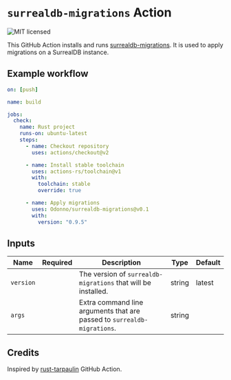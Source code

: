 # `surrealdb-migrations` Action

![MIT licensed](https://img.shields.io/badge/license-MIT-blue.svg)

This GitHub Action installs and runs [surrealdb-migrations](https://github.com/Odonno/surrealdb-migrations).
It is used to apply migrations on a SurrealDB instance.

## Example workflow

```yaml
on: [push]

name: build

jobs:
  check:
    name: Rust project
    runs-on: ubuntu-latest
    steps:
      - name: Checkout repository
        uses: actions/checkout@v2

      - name: Install stable toolchain
        uses: actions-rs/toolchain@v1
        with:
          toolchain: stable
          override: true

      - name: Apply migrations
        uses: Odonno/surrealdb-migrations@v0.1
        with:
          version: "0.9.5"
```

## Inputs

| Name      | Required | Description                                                             | Type   | Default |
| --------- | :------: | ----------------------------------------------------------------------- | ------ | ------- |
| `version` |          | The version of `surrealdb-migrations` that will be installed.           | string | latest  |
| `args`    |          | Extra command line arguments that are passed to `surrealdb-migrations`. | string |         |

## Credits

Inspired by [rust-tarpaulin](https://github.com/actions-rs/tarpaulin) GitHub Action.
